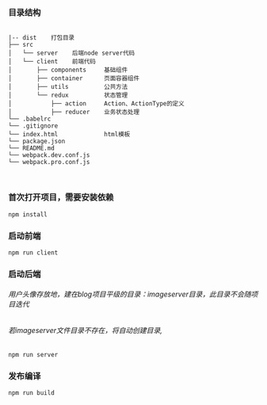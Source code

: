 ### 目录结构
```

|-- dist    打包目录
├── src
│   └── server    后端node server代码
│   └── client    前端代码
│       ├── components     基础组件
│       ├── container      页面容器组件
│       ├── utils          公共方法
│       └── redux          状态管理
│           ├── action     Action、ActionType的定义
│           ├── reducer    业务状态处理
└── .babelrc
└── .gitignore
└── index.html             html模板
└── package.json
└── README.md
└── webpack.dev.conf.js    
└── webpack.pro.conf.js  

  
```

### 首次打开项目，需要安装依赖
```
npm install
```

### 启动前端
```
npm run client
```

### 启动后端
###### 用户头像存放地，建在blog项目平级的目录：imageserver目录，此目录不会随项目迭代
###### 若imageserver文件目录不存在，将自动创建目录,
```
npm run server
```

### 发布编译
```
npm run build
```
